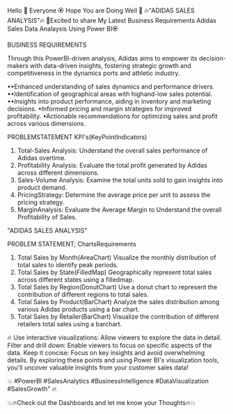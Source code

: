 Hello 🍁 Everyone
🏵 Hope You are Doing Well 🌿 
🔥"ADIDAS SALES ANALYSIS"🔥
🚀Excited to share My Latest Business Requirements  Adidas Sales Data Analaysis Using Power BI🏵

BUSINESS REQUIREMENTS

Through this PowerBl-driven analysis, Adidas aims to empower its decision-makers with data-driven insights, fostering  strategic growth and competitiveness in the dynamics ports and athletic industry.

••Enhanced understanding of sales dynamics and performance drivers.
••Identification of geographical areas with highand-low sales potential.
••Insights into product performance, aiding in inventory and marketing decisions.
•Informed pricing and margin strategies for improved profitability.
•Actionable recommendations for optimizing sales and profit across various dimensions.

PROBLEMSTATEMENT
 KPl's(KeyPointIndicators)
1. Total-Sales Analysis:
Understand the overall sales performance of Adidas overtime.
2. Profitability Analysis:
Evaluate the total profit generated by Adidas across different dimensions.
3. Sales-Volume Analysis:
Examine the total units sold to gain insights into product demand.
4. PricingStrategy:
Determine the average price per unit to assess the pricing strategy.
5. MarginAnalysis:
Evaluate the Average Margin to Understand the overall Profitability of Sales.

"ADIDAS SALES ANALYSIS"

PROBLEM STATEMENT;
ChartsRequirements
1. Total Sales by Month(AreaChart)
Visualize the monthly distribution of total sales to identify peak periods.
2. Total Sales by State(FilledMap)
Geographically represent total sales across different states using a filledmap.
3. Total Sales by Region(DonutChart)
Use a donut chart to represent the contribution of different regions to total sales.
4. Total Sales by Product(BarChart)
Analyze the sales distribution among various Adidas products using a bar chart.
5. Total Sales by Retailer(BarChart)
Visualize the contribution of different retailers total sales using a barchart.

🔥 Use interactive visualizations: Allow viewers to explore the data in detail.
Filter and drill down: Enable viewers to focus on specific aspects of the data.
Keep it concise: Focus on key insights and avoid overwhelming details.
By exploring these points and using Power BI's visualization tools, you'll uncover valuable insights from your customer sales data!

💥 #PowerBI  #SalesAnalytics  #BusinessIntelligence  #DataVisualization #SalesGrowth" 🔥 

💥🔥Check out the Dashboards and let me know your Thoughts🔥💥
